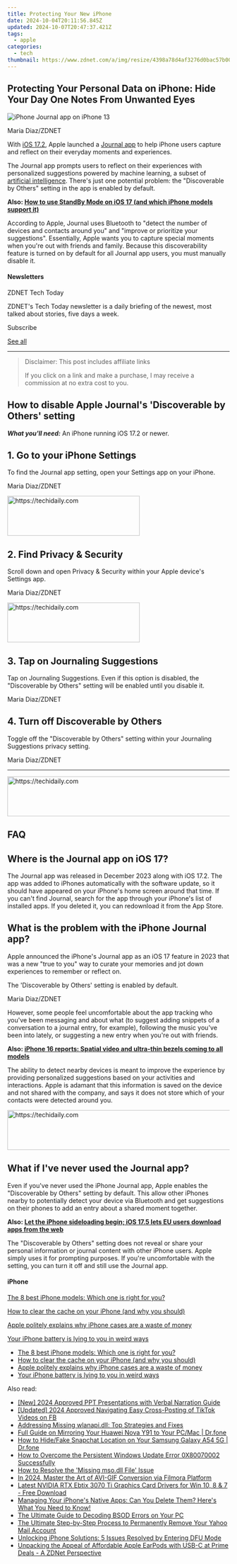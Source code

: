 ```yaml
---
title: Protecting Your New iPhone
date: 2024-10-04T20:11:56.845Z
updated: 2024-10-07T20:47:37.421Z
tags:
  - apple
categories:
  - tech
thumbnail: https://www.zdnet.com/a/img/resize/4398a78d4af3276d0bac57b00ec13d9aad21ff71/2024/09/09/2dc0c5c5-be47-4ac7-b68d-9335f266f356/dsc01931.jpg?width=170&height=96&fit=crop&auto=webp
---
```


## Protecting Your Personal Data on iPhone: Hide Your Day One Notes From Unwanted Eyes

![iPhone Journal app on iPhone 13](https://www.zdnet.com/a/img/resize/243db7f8502ff569985ab43658921426ee251f72/2024/04/05/ca836ca2-489f-4333-9b63-1e09daf1dc4a/journal.jpg?auto=webp&width=1280)

Maria Diaz/ZDNET

With [iOS 17.2](https://www.zdnet.com/article/apple-releases-ios-17-2-with-journal-app-iphone-15-pro-perks-and-more/), Apple launched a [Journal app](https://www.zdnet.com/article/how-to-use-the-iphones-new-journal-app-on-ios-17-and-why-you-should/) to help iPhone users capture and reflect on their everyday moments and experiences. 

The Journal app prompts users to reflect on their experiences with personalized suggestions powered by machine learning, a subset of [artificial intelligence](https://www.zdnet.com/article/what-is-ai-heres-everything-you-need-to-know-about-artificial-intelligence/). There's just one potential problem: the "Discoverable by Others" setting in the app is enabled by default.

**Also: [How to use StandBy Mode on iOS 17 (and which iPhone models support it)](https://www.zdnet.com/article/how-to-use-standby-mode-on-ios-17-and-which-iphone-models-support-it/)**

According to Apple, Journal uses Bluetooth to "detect the number of devices and contacts around you" and "improve or prioritize your suggestions". Essentially, Apple wants you to capture special moments when you're out with friends and family. Because this discoverability feature is turned on by default for all Journal app users, you must manually disable it.

#### Newsletters

ZDNET Tech Today

ZDNET's Tech Today newsletter is a daily briefing of the newest, most talked about stories, five days a week.

 Subscribe

[See all](https://www.zdnet.com/newsletters/)

---

>  Disclaimer: This post includes affiliate links
>
>  If you click on a link and make a purchase, I may receive a commission at no extra cost to you.
>

## How to disable Apple Journal's 'Discoverable by Others' setting

**_What you'll need:_** An iPhone running iOS 17.2 or newer. 

## 1\. Go to your iPhone Settings

To find the Journal app setting, open your Settings app on your iPhone.

Maria Diaz/ZDNET

<!-- affiliate ads begin -->
<a href="https://laganoo.pxf.io/c/5597632/1521325/16446" target="_top" id="1521325">
  <img src="//a.impactradius-go.com/display-ad/16446-1521325" border="0" alt="https://techidaily.com" width="300" height="90"/>
</a>
<img height="0" width="0" src="https://laganoo.pxf.io/i/5597632/1521325/16446" style="position:absolute;visibility:hidden;" border="0" />
<!-- affiliate ads end -->

## 2\. Find Privacy & Security

Scroll down and open Privacy & Security within your Apple device's Settings app.

Maria Diaz/ZDNET

<!-- affiliate ads begin -->
<a href="https://aligracehair.sjv.io/c/5597632/1972679/19272" target="_top" id="1972679">
  <img src="//a.impactradius-go.com/display-ad/19272-1972679" border="0" alt="https://techidaily.com" width="300" height="90"/>
</a>
<img height="0" width="0" src="https://aligracehair.sjv.io/i/5597632/1972679/19272" style="position:absolute;visibility:hidden;" border="0" />
<!-- affiliate ads end -->

## 3\. Tap on Journaling Suggestions

Tap on Journaling Suggestions. Even if this option is disabled, the "Discoverable by Others" setting will be enabled until you disable it.

Maria Diaz/ZDNET

## 4\. Turn off Discoverable by Others

Toggle off the "Discoverable by Others" setting within your Journaling Suggestions privacy setting.

Maria Diaz/ZDNET

---

<!-- affiliate ads begin -->
<a href="https://appsumo.8odi.net/c/5597632/2144280/7443" target="_top" id="2144280">
  <img src="//a.impactradius-go.com/display-ad/7443-2144280" border="0" alt="https://techidaily.com" width="600" height="90"/>
</a>
<img height="0" width="0" src="https://appsumo.8odi.net/i/5597632/2144280/7443" style="position:absolute;visibility:hidden;" border="0" />
<!-- affiliate ads end -->

## **FAQ**

## Where is the Journal app on iOS 17?

The Journal app was released in December 2023 along with iOS 17.2\. The app was added to iPhones automatically with the software update, so it should have appeared on your iPhone's home screen around that time. If you can't find Journal, search for the app through your iPhone's list of installed apps. If you deleted it, you can redownload it from the App Store.

## What is the problem with the iPhone Journal app?

Apple announced the iPhone's Journal app as an iOS 17 feature in 2023 that was a new "true to you" way to curate your memories and jot down experiences to remember or reflect on.

The 'Discoverable by Others' setting is enabled by default.

Maria Diaz/ZDNET

However, some people feel uncomfortable about the app tracking who you've been messaging and about what (to suggest adding snippets of a conversation to a journal entry, for example), following the music you've been into lately, or suggesting a new entry when you're out with friends.

**Also: [iPhone 16 reports: Spatial video and ultra-thin bezels coming to all models](https://www.zdnet.com/article/iphone-16-reports-spatial-video-and-ultra-thin-bezels-coming-to-all-models/)**

The ability to detect nearby devices is meant to improve the experience by providing personalized suggestions based on your activities and interactions. Apple is adamant that this information is saved on the device and not shared with the company, and says it does not store which of your contacts were detected around you.

<!-- affiliate ads begin -->
<a href="https://aligracehair.sjv.io/c/5597632/2006946/19272" target="_top" id="2006946">
  <img src="//a.impactradius-go.com/display-ad/19272-2006946" border="0" alt="https://techidaily.com" width="728" height="90"/>
</a>
<img height="0" width="0" src="https://aligracehair.sjv.io/i/5597632/2006946/19272" style="position:absolute;visibility:hidden;" border="0" />
<!-- affiliate ads end -->

## What if I've never used the Journal app?

Even if you've never used the iPhone Journal app, Apple enables the "Discoverable by Others" setting by default. This allow other iPhones nearby to potentially detect your device via Bluetooth and get suggestions on their phones to add an entry about a shared moment together. 

**Also: [Let the iPhone sideloading begin; iOS 17.5 lets EU users download apps from the web](https://www.zdnet.com/article/let-the-iphone-sideloading-begin-ios-17-5-lets-eu-users-download-apps-from-the-web/)**

The "Discoverable by Others" setting does not reveal or share your personal information or journal content with other iPhone users. Apple simply uses it for prompting purposes. If you're uncomfortable with the setting, you can turn it off and still use the Journal app. 

#### iPhone

[The 8 best iPhone models: Which one is right for you?](https://www.zdnet.com/article/best-iphone/ "The 8 best iPhone models: Which one is right for you?")

[How to clear the cache on your iPhone (and why you should)](https://www.zdnet.com/article/how-to-clear-cache-on-iphone-and-why-you-should/ "How to clear the cache on your iPhone (and why you should)")

[Apple politely explains why iPhone cases are a waste of money](https://www.zdnet.com/article/apple-politely-explains-why-iphone-cases-are-a-waste-of-money/ "Apple politely explains why iPhone cases are a waste of money")

[Your iPhone battery is lying to you in weird ways](https://www.zdnet.com/article/your-iphone-battery-is-lying-to-you-in-weird-ways/ "Your iPhone battery is lying to you in weird ways")

* [The 8 best iPhone models: Which one is right for you?](https://www.zdnet.com/article/best-iphone/ "The 8 best iPhone models: Which one is right for you?")
* [How to clear the cache on your iPhone (and why you should)](https://www.zdnet.com/article/how-to-clear-cache-on-iphone-and-why-you-should/ "How to clear the cache on your iPhone (and why you should)")
* [Apple politely explains why iPhone cases are a waste of money](https://www.zdnet.com/article/apple-politely-explains-why-iphone-cases-are-a-waste-of-money/ "Apple politely explains why iPhone cases are a waste of money")
* [Your iPhone battery is lying to you in weird ways](https://www.zdnet.com/article/your-iphone-battery-is-lying-to-you-in-weird-ways/ "Your iPhone battery is lying to you in weird ways")

<ins class="adsbygoogle"
     style="display:block"
     data-ad-format="autorelaxed"
     data-ad-client="ca-pub-7571918770474297"
     data-ad-slot="1223367746"></ins>

<ins class="adsbygoogle"
     style="display:block"
     data-ad-client="ca-pub-7571918770474297"
     data-ad-slot="8358498916"
     data-ad-format="auto"
     data-full-width-responsive="true"></ins>

<span class="atpl-alsoreadstyle">Also read:</span>
<div><ul>
<li><a href="https://digital-screen-recording.techidaily.com/new-2024-approved-ppt-presentations-with-verbal-narration-guide/"><u>[New] 2024 Approved PPT Presentations with Verbal Narration Guide</u></a></li>
<li><a href="https://facebook-videos.techidaily.com/updated-2024-approved-navigating-easy-cross-posting-of-tiktok-videos-on-fb/"><u>[Updated] 2024 Approved Navigating Easy Cross-Posting of TikTok Videos on FB</u></a></li>
<li><a href="https://tech-renaissance.techidaily.com/addressing-missing-wlanapidll-top-strategies-and-fixes/"><u>Addressing Missing wlanapi.dll: Top Strategies and Fixes</u></a></li>
<li><a href="https://screen-mirror.techidaily.com/full-guide-on-mirroring-your-huawei-nova-y91-to-your-pcmac-drfone-by-drfone-android/"><u>Full Guide on Mirroring Your Huawei Nova Y91 to Your PC/Mac | Dr.fone</u></a></li>
<li><a href="https://location-social.techidaily.com/how-to-hidefake-snapchat-location-on-your-samsung-galaxy-a54-5g-drfone-by-drfone-virtual-android/"><u>How to Hide/Fake Snapchat Location on Your Samsung Galaxy A54 5G | Dr.fone</u></a></li>
<li><a href="https://common-error.techidaily.com/1723207565069-how-to-overcome-the-persistent-windows-update-error-0x80070002-successfully/"><u>How to Overcome the Persistent Windows Update Error 0X80070002 Successfully</u></a></li>
<li><a href="https://tech-renaissance.techidaily.com/how-to-resolve-the-missing-msodll-file-issue/"><u>How to Resolve the 'Missing mso.dll File' Issue</u></a></li>
<li><a href="https://extra-approaches.techidaily.com/in-2024-master-the-art-of-avi-gif-conversion-via-filmora-platform/"><u>In 2024, Master the Art of AVI-GIF Conversion via Filmora Platform</u></a></li>
<li><a href="https://hardware-updates.techidaily.com/latest-nvidia-rtx-ebtix-3070-ti-graphics-card-drivers-for-win-10-8-and-7-free-download/"><u>Latest NVIDIA RTX Ebtix 3070 Ti Graphics Card Drivers for Win 10, 8 & 7 - Free Download</u></a></li>
<li><a href="https://tech-renaissance.techidaily.com/managing-your-iphones-native-apps-can-you-delete-them-heres-what-you-need-to-know/"><u>Managing Your iPhone's Native Apps: Can You Delete Them? Here's What You Need to Know!</u></a></li>
<li><a href="https://tech-renaissance.techidaily.com/the-ultimate-guide-to-decoding-bsod-errors-on-your-pc/"><u>The Ultimate Guide to Decoding BSOD Errors on Your PC</u></a></li>
<li><a href="https://tech-renaissance.techidaily.com/the-ultimate-step-by-step-process-to-permanently-remove-your-yahoo-mail-account/"><u>The Ultimate Step-by-Step Process to Permanently Remove Your Yahoo Mail Account</u></a></li>
<li><a href="https://fox-that.techidaily.com/unlocking-iphone-solutions-5-issues-resolved-by-entering-dfu-mode/"><u>Unlocking iPhone Solutions: 5 Issues Resolved by Entering DFU Mode</u></a></li>
<li><a href="https://techtrends.techidaily.com/unpacking-the-appeal-of-affordable-apple-earpods-with-usb-c-at-prime-deals-a-zdnet-perspective/"><u>Unpacking the Appeal of Affordable Apple EarPods with USB-C at Prime Deals - A ZDNet Perspective</u></a></li>
</ul></div>

